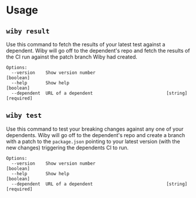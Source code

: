 # Usage
  

## `wiby result`



Use this command to fetch the results of your latest test against a dependent.
Wiby will go off to the dependent's repo and fetch the results of the CI run
against the patch branch Wiby had created.

```
Options:
  --version    Show version number                                     [boolean]
  --help       Show help                                               [boolean]
  --dependent  URL of a dependent                            [string] [required]
```


## `wiby test`



Use this command to test your breaking changes against any one of your
dependents. Wiby will go off to the dependent's repo and create a branch with a
patch to the  `package.json` pointing to your latest version (with the new
changes) triggering the dependents CI to run.

```
Options:
  --version    Show version number                                     [boolean]
  --help       Show help                                               [boolean]
  --dependent  URL of a dependent                            [string] [required]
```

